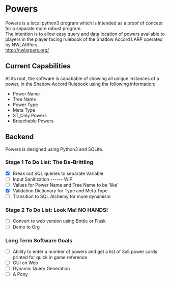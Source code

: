 # Powers
Powers is a local python3 program which is intended as a proof of concept for a separate more robust program.<br>
The intention is to allow easy query and data location of powers available to players in the player facing rulebook of the Shadow Accord LARP operated by NWLARPers.<br>
http://nwlarpers.org/

## Current Capabilities
At its root, the software is capabable of showing all unique instances of a power, in the Shadow Accord Rulebook using the following information:
* Power Name
* Tree Name
* Power Type
* Meta Type
* ST_Only Powers
* Breachable Powers

## Backend
Powers is designed using Python3 and SQLite.  

### Stage 1 To Do List: The De-Brittling
* [X] Break out SQL queries to separate Variable
* [ ] Input Sanitization  ------ WIP
* [ ] Values for Power Name and Tree Name to be 'like'
* [X] Validation Dictionary for Type and Meta Type
* [ ] Transition to SQL Alchemy for more dynamism

### Stage 2 To Do List: Look Ma! NO HANDS!
* [ ] Convert to web version using Bottle or Flask
* [ ] Demo to Org

### Long Term Software Goals
* [ ] Ability to enter a number of powers and get a list of 3x5 power cards printed for quick in game reference
* [ ] GUI on Web
* [ ] Dynamic Query Generation
* [ ] A Pony
